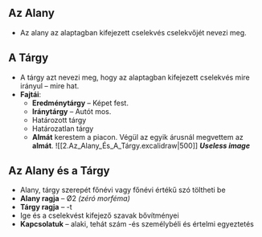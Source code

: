 ## Az Alany
- Az alany az alaptagban kifejezett cselekvés cselekvőjét nevezi meg.
## A Tárgy
- A tárgy azt nevezi meg, hogy az alaptagban kifejezett cselekvés mire irányul – mire hat.
- **Fajtái**:
	- **Eredménytárgy** – Képet fest.
	- **Iránytárgy** – Autót mos.
	- Határozott tárgy
	- Határozatlan tárgy
	- **Almát** kerestem a piacon. Végül az egyik árusnál megvettem az **almát**. 
![[2.Az_Alany_És_A_Tárgy.excalidraw|500]] ***Useless image***
## Az Alany és a Tárgy
- Alany, tárgy szerepét főnévi vagy főnévi értékű szó töltheti be
- **Alany ragja** – Ø2 *(zéró morféma)*
- **Tárgy ragja** – -t
- Ige és a cselekvést kifejező szavak bővítményei
- **Kapcsolatuk** – alaki, tehát szám -és személybéli és értelmi egyeztetés
